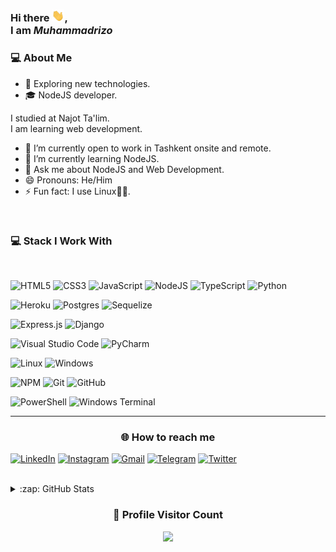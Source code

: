 ### Hi there <img src="./wave.gif" width="20px">, <br /> I am *Muhammadrizo*

### 💻 About Me

- 🤔 Exploring new technologies.
- 🎓 NodeJS developer.

I studied at Najot Ta'lim.<br/>
I am learning web development.

- 🔭 I’m currently open to work in Tashkent onsite and remote.
- 🌱 I’m currently learning NodeJS.
- 💬 Ask me about NodeJS and Web Development.
- 😄 Pronouns: He/Him
- ⚡ Fun fact: I use Linux🐧💖.

<br>

### 💻 Stack I Work With

<br>

![HTML5](https://img.shields.io/badge/html5-%23E34F26.svg?style=for-the-badge&logo=html5&logoColor=white) ![CSS3](https://img.shields.io/badge/css3-%231572B6.svg?style=for-the-badge&logo=css3&logoColor=white) ![JavaScript](https://img.shields.io/badge/javascript-%23323330.svg?style=for-the-badge&logo=javascript&logoColor=%23F7DF1E) ![NodeJS](https://img.shields.io/badge/node.js-6DA55F?style=for-the-badge&logo=node.js&logoColor=white) ![TypeScript](https://img.shields.io/badge/typescript-%23007ACC.svg?style=for-the-badge&logo=typescript&logoColor=white) ![Python](https://img.shields.io/badge/python-3670A0?style=for-the-badge&logo=python&logoColor=ffdd54)

![Heroku](https://img.shields.io/badge/heroku-%23430098.svg?style=for-the-badge&logo=heroku&logoColor=white) ![Postgres](https://img.shields.io/badge/postgres-%23316192.svg?style=for-the-badge&logo=postgresql&logoColor=white) ![Sequelize](https://img.shields.io/badge/Sequelize-52B0E7?style=for-the-badge&logo=Sequelize&logoColor=white)

![Express.js](https://img.shields.io/badge/express.js-%23404d59.svg?style=for-the-badge&logo=express&logoColor=%2361DAFB) ![Django](https://img.shields.io/badge/django-%23092E20.svg?style=for-the-badge&logo=django&logoColor=white)

![Visual Studio Code](https://img.shields.io/badge/Visual%20Studio%20Code-0078d7.svg?style=for-the-badge&logo=visual-studio-code&logoColor=white) ![PyCharm](https://img.shields.io/badge/pycharm-143?style=for-the-badge&logo=pycharm&logoColor=black&color=black&labelColor=green)

![Linux](https://img.shields.io/badge/Linux-FCC624?style=for-the-badge&logo=linux&logoColor=black) ![Windows](https://img.shields.io/badge/Windows-0078D6?style=for-the-badge&logo=windows&logoColor=white)

![NPM](https://img.shields.io/badge/NPM-%23000000.svg?style=for-the-badge&logo=npm&logoColor=white) ![Git](https://img.shields.io/badge/git-%23F05033.svg?style=for-the-badge&logo=git&logoColor=white) ![GitHub](https://img.shields.io/badge/github-%23121011.svg?style=for-the-badge&logo=github&logoColor=white)

![PowerShell](https://img.shields.io/badge/PowerShell-%235391FE.svg?style=for-the-badge&logo=powershell&logoColor=white) ![Windows Terminal](https://img.shields.io/badge/Windows%20Terminal-%234D4D4D.svg?style=for-the-badge&logo=windows-terminal&logoColor=white)

<hr>

<div align="center">
  <h3><b>🌐 How to reach me</b></h3>
</div>

[![LinkedIn](https://img.shields.io/badge/linkedin-%230077B5.svg?style=for-the-badge&logo=linkedin&logoColor=white)](https://www.linkedin.com/in/muhammadrizo-yusufov-640bb5223/) [![Instagram](https://img.shields.io/badge/Instagram-%23E4405F.svg?style=for-the-badge&logo=Instagram&logoColor=white)](https://www.instagram.com/muhammadrizo.dev/) [![Gmail](https://img.shields.io/badge/Gmail-D14836?style=for-the-badge&logo=gmail&logoColor=white)](mailto:yusufovmuhammadrizodev@gmail.com) [![Telegram](https://img.shields.io/badge/Telegram-2CA5E0?style=for-the-badge&logo=telegram&logoColor=white)](https://t.me/muhammadrizodev) [![Twitter](https://img.shields.io/badge/Twitter-%231DA1F2.svg?style=for-the-badge&logo=Twitter&logoColor=white)](https://twitter.com/muhammadrizodev)

<br>

<details>
  <summary>:zap: GitHub Stats</summary>

  <img align="left" src="https://github-readme-stats.vercel.app/api?username=muhammadrizodeveloper&show_icons=true&theme=radical&title_color=8E2DE2&text_color=fff&icon_color=8E2DE2" width="500px">      ![Top Langs](https://github-readme-stats.vercel.app/api/top-langs/?username=muhammadrizodeveloper&theme=radical&title_color=8E2DE2&text_color=fff)

</details>

<div align=center>
  <h3><b>👀 Profile Visitor Count</b></h3>
</div>

<p align="center" >
  <img src="https://profile-counter.glitch.me/MuhammadrizoDeveloper/count.svg" />
</p>
